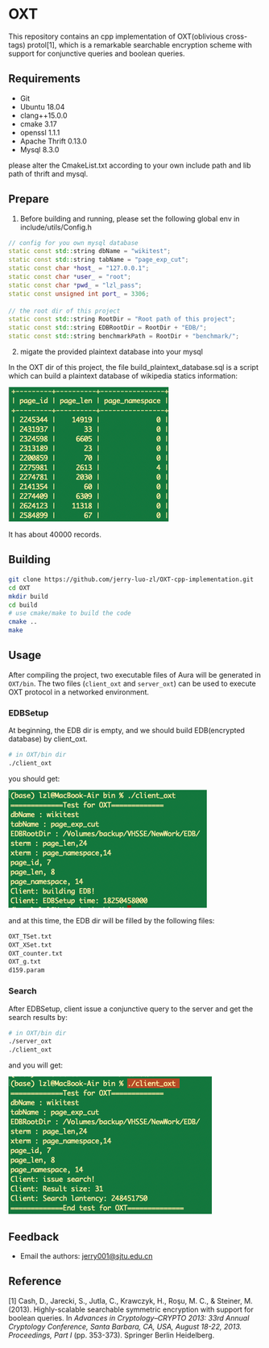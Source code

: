 # OXT

This repository contains an cpp implementation of OXT(oblivious cross-tags) protol[1], which is a remarkable searchable encryption scheme with support for conjunctive queries and boolean queries.

## Requirements

* Git
* Ubuntu 18.04
* clang++15.0.0
* cmake 3.17
* openssl 1.1.1
* Apache Thrift 0.13.0
* Mysql  8.3.0

please alter the CmakeList.txt according to your own include path and lib path of thrift and mysql.

## Prepare

1. Before building and running, please set the following global env in include/utils/Config.h

```cpp
// config for you own mysql database
static const std::string dbName = "wikitest";
static const std::string tabName = "page_exp_cut";
static const char *host_ = "127.0.0.1";
static const char *user_ = "root";
static const char *pwd_ = "lzl_pass";
static const unsigned int port_ = 3306;

// the root dir of this project
static const std::string RootDir = "Root path of this project";
static const std::string EDBRootDir = RootDir + "EDB/";
static const std::string benchmarkPath = RootDir + "benchmark/";
```

2. migate the provided plaintext database into your mysql

In the OXT dir of this project, the file build_plaintext_database.sql is a script which can build a plaintext database of wikipedia statics information:

![1733651879534](image/README/1733651879534.png)

It has about 40000 records.

## Building

```bash
git clone https://github.com/jerry-luo-zl/OXT-cpp-implementation.git
cd OXT
mkdir build
cd build
# use cmake/make to build the code
cmake ..
make
```

## Usage

After compiling the project, two executable files of Aura will be generated in `OXT/bin`. The  two files (`client_oxt` and `server_oxt`)  can be used to execute OXT protocol in a networked environment.

### EDBSetup

At beginning, the EDB dir is empty, and we should build EDB(encrypted database) by client_oxt.

```bash
# in OXT/bin dir
./client_oxt
```

you should get:

![1733652230729](image/README/1733652230729.png)

and at this time, the EDB dir will be filled by the following files:

```bash
OXT_TSet.txt
OXT_XSet.txt
OXT_counter.txt
OXT_g.txt
d159.param
```

### Search

After EDBSetup, client issue a conjunctive query to the server and get the search results by:

```bash
# in OXT/bin dir
./server_oxt
./client_oxt 
```

and you will get:

![1733652397092](image/README/1733652397092.png)

## Feedback

- Email the authors: jerry001@sjtu.edu.cn

## Reference

[1] Cash, D., Jarecki, S., Jutla, C., Krawczyk, H., Roşu, M. C., & Steiner, M. (2013). Highly-scalable searchable symmetric encryption with support for boolean queries. In *Advances in Cryptology–CRYPTO 2013: 33rd Annual Cryptology Conference, Santa Barbara, CA, USA, August 18-22, 2013. Proceedings, Part I* (pp. 353-373). Springer Berlin Heidelberg.
